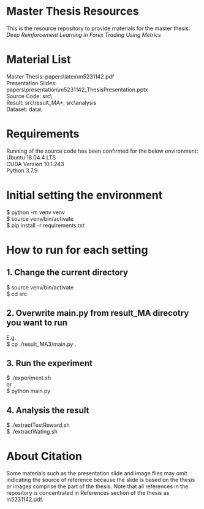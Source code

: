 # Master Thesis Resources
This is the resource repository to provide materials for the master thesis:  
*Deep Reinforcement Learning in Forex Trading Using Metrics*  

# Material List
Master Thesis: papers\latex\m5231142.pdf  
Presentation Slides: papers\presentation\m5231142_ThesisPresentation.pptx  
Source Code: src\  
Result: src\result_MA*, src\analysis  
Dataset: data\  

# Requirements
Running of the source code has been confirmed for the below environment:  
Ubuntu 18.04.4 LTS  
CUDA Version 10.1.243  
Python 3.7.9  

# Initial setting the environment
  $ python -m venv venv  
  $ source venv/bin/activate  
  $ pip install -r requirements.txt  

# How to run for each setting
## 1. Change the current directory
  $ source venv/bin/activate  
  $ cd src  

## 2. Overwrite main.py from result_MA direcotry you want to run
E.g.  
  $ cp ./result_MA3/main.py .  

## 3. Run the experiment
  $ ./experiment.sh  
or  
  $ python main.py  

## 4. Analysis the result
$ ./extractTestReward.sh  
$ ./extractWating.sh

# About Citation
Some materials such as the presentation slide and image files may omit indicating the source of reference because the slide is based on the thesis or images comprise the part of the thesis. Note that all references in the repository is concentrated in References section of the thesis as m5231142.pdf.  
